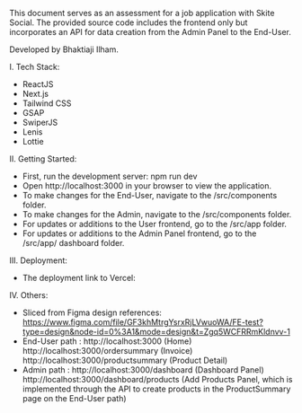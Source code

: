 This document serves as an assessment for a job application with Skite Social. The provided source code includes the frontend only but incorporates an API for data creation from the Admin Panel to the End-User.

Developed by Bhaktiaji Ilham.

I. Tech Stack:
- ReactJS
- Next.js
- Tailwind CSS
- GSAP
- SwiperJS
- Lenis
- Lottie

II. Getting Started:
- First, run the development server: npm run dev
- Open http://localhost:3000 in your browser to view the application.
- To make changes for the End-User, navigate to the /src/components folder.
- To make changes for the Admin, navigate to the /src/components folder.
- For updates or additions to the User frontend, go to the /src/app folder.
- For updates or additions to the Admin Panel frontend, go to the /src/app/ dashboard folder.

III. Deployment:
- The deployment link to Vercel:

IV. Others:
- Sliced from Figma design references: https://www.figma.com/file/GF3khMtrgYsrxRjLVwuoWA/FE-test?type=design&node-id=0%3A1&mode=design&t=Zgq5WCFRRmKldnvv-1 
- End-User path :
http://localhost:3000 (Home)
http://localhost:3000/ordersummary (Invoice)
http://localhost:3000/productsummary (Product Detail)
- Admin path :
http://localhost:3000/dashboard (Dashboard Panel)
http://localhost:3000/dashboard/products (Add Products Panel, which is implemented through the API to create products in the ProductSummary page on the End-User path)